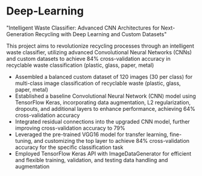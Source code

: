 # Deep-Learning


"Intelligent Waste Classifier: Advanced CNN Architectures for Next-Generation Recycling with Deep Learning and Custom Datasets"

This project aims to revolutionize recycling processes through an intelligent waste classifier, utilizing advanced Convolutional Neural Networks (CNNs) and custom datasets to achieve 84% cross-validation accuracy in recyclable waste classification (plastic, glass, paper, metal)

- Assembled a balanced custom dataset of 120 images (30 per class) for multi-class image classification of recyclable waste (plastic, glass, paper, metal)
- Established a baseline Convolutional Neural Network (CNN) model using TensorFlow Keras, incorporating data augmentation, L2 regularization, dropouts, and additional layers to enhance performance, achieving 64% cross-validation accuracy
- Integrated residual connections into the upgraded CNN model, further improving cross-validation accuracy to 79%
- Leveraged the pre-trained VGG16 model for transfer learning, fine-tuning, and customizing the top layer to achieve 84% cross-validation accuracy for the specific classification task
- Employed TensorFlow Keras API with ImageDataGenerator for efficient and flexible training, validation, and testing data handling and augmentation
